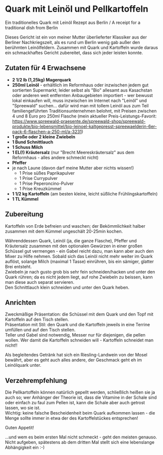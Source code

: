 # Quark mit Leinöl und Pellkartoffeln
Ein traditionelles Quark mit Leinöl Rezept aus Berlin / A receipt for a traditional dish from Berlin

Dieses Gericht ist ein von meiner Mutter überlieferter Klassiker aus der Berliner Nachkriegszeit, als es rund um Berlin wenig gab außer den berühmten Leinölfeldern. Zusammen mit Quark und Kartoffeln wurde daraus ein schmackhaftes Gericht zubereitet, dass sich jeder leisten konnte.

Zutaten für 4 Erwachsene
------------------------

* **2 1/2 lb (1,25kg) Magerquark**
* **250ml Leinöl** - erhältlich im Reformhaus oder inzwischen jedem gut sortierten Supermarkt; leider selbst als "Bio" allesamt aus Kasachstan oder anderen weit entfernten Anbaugebieten importiert - wer bewusst lokal einkaufen will, muss inzwischen im Internet nach "Leinöl" und "Spreewald" suchen... dafür wird man mit tollem Leinöl aus zum Teil familiengeführten Traditionsunternehmen belohnt, mit Preisen zwischen 4 und 8 Euro pro 250ml Flasche (mein aktueller Preis-Leistungs-Favorit: https://www.spreewald-praesente.de/spreewald-shop/spreewald-produkte/bio-lebensmittel/bio-leinoel-kaltgepresst-spreewaelderin-6er-pack-6-flaschen-a-250-ml/a-3231)
* **1 große oder 2 kleine Zwiebeln**
* **1 Bund Schnittlauch**
* **1 Schuss Milch**
* **1 EL(!) Kräutersalz** (nur "Brecht Meereskräutersalz" aus dem Reformhaus - alles andere schmeckt nicht)
* **Pfeffer**
* je nach Laune (davon darf meine Mutter aber nichts wissen!)
  - 1 Prise süßes Paprikapulver
  - 1 Prise Currypulver
  - 1 Prise Peperoncino-Pulver
  - 1 Prise Kreuzkümmel
* **1 1/2 kg Kartoffeln** (am besten kleine, leicht süßliche Frühlingskartoffeln)
* **1 TL Kümmel**

Zubereitung
-----------
Kartoffeln von Erde befreien und waschen; der Bekömmlichkeit halber zusammen mit dem Kümmel ungeschält 20-25min kochen.

Währenddessen Quark, Leinöl (ja, die ganze Flasche), Pfeffer und Kräutersalz zusammen mit den optionalen Gewürzen in einer großen Schüssel gut vermengen - ein Gabel reicht dazu, man kann aber auch den Mixer zu Hilfe nehmen. Sobald sich das Leinöl nicht mehr weiter im Quark auflöst, solange Milch (maximal 1 Tasse) einrühren, bis ein sämiger, glatter Brei entsteht.<br>
Zwiebeln je nach gusto grob bis sehr fein schneiden/hacken und unter den Quark rühren; da es nicht jedem liegt, auf rohe Zwiebeln zu beissen, kann man diese auch separat servieren.<br>
Den Schnittlauch klein schneiden und unter den Quark heben.

Anrichten
---------
Zweckmäßige Präsentation: die Schüssel mit dem Quark und den Topf mit Kartoffeln auf den Tisch stellen.<br>
Präsentation mit Stil: den Quark und die Kartoffeln jeweils in eine Terrine umfüllen und auf den Tisch stellen.<br>
Teller und Gabel sind notwendig, Messer nur für diejenigen, die pellen wollen. Wer damit die Kartoffeln schneiden will - Kartoffeln schneidet man nicht!!

Als begleitendes Getränk hat sich ein Riesling-Landwein von der Mosel bewährt, aber es geht auch alles andere, der Geschmack geht eh im Leinölquark unter.

Verzehrempfehlung
-----------------
Die Pellkartoffeln können natürlich gepellt werden, schließlich heißen sie ja auch so; wer Anhänger der Theorie ist, dass die Vitamine in der Schale sind oder einfach zu faul zum Pellen ist, kann die Schale aber auch getrost lassen, wo sie ist.<br>
Wichtig: keine falsche Bescheidenheit beim Quark aufkommen lassen - die Menge sollte immer in etwa der des Kartoffelstückes entsprechen!

Guten Appetit!

...und wem es beim ersten Mal nicht schmeckt - geht den meisten genauso. Nicht aufgeben, spätestens ab dem dritten Mal stellt sich eine lebenslange Abhängigkeit ein :-)

